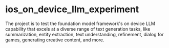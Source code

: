 # ios_on_device_llm_experiment
The project is to test the foundation model framework's on device LLM capability that excels at a diverse range of text generation tasks, like summarization, entity extraction, text understanding, refinement, dialog for games, generating creative content, and more.
